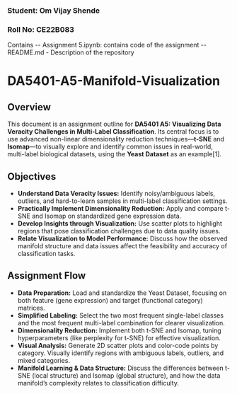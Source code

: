 ### Student: Om Vijay Shende
### Roll No: CE22B083

Contains
-- Assignment 5.ipynb: contains code of the assignment
-- README.md - Description of the repository

# DA5401-A5-Manifold-Visualization

## Overview

This document is an assignment outline for **DA5401 A5: Visualizing Data Veracity Challenges in Multi-Label Classification**. Its central focus is to use advanced non-linear dimensionality reduction techniques—**t-SNE** and **Isomap**—to visually explore and identify common issues in real-world, multi-label biological datasets, using the **Yeast Dataset** as an example[1].

## Objectives

- **Understand Data Veracity Issues:** Identify noisy/ambiguous labels, outliers, and hard-to-learn samples in multi-label classification settings.
- **Practically Implement Dimensionality Reduction:** Apply and compare t-SNE and Isomap on standardized gene expression data.
- **Develop Insights through Visualization:** Use scatter plots to highlight regions that pose classification challenges due to data quality issues.
- **Relate Visualization to Model Performance:** Discuss how the observed manifold structure and data issues affect the feasibility and accuracy of classification tasks.

## Assignment Flow

- **Data Preparation:** Load and standardize the Yeast Dataset, focusing on both feature (gene expression) and target (functional category) matrices.
- **Simplified Labeling:** Select the two most frequent single-label classes and the most frequent multi-label combination for clearer visualization.
- **Dimensionality Reduction:** Implement both t-SNE and Isomap, tuning hyperparameters (like perplexity for t-SNE) for effective visualization.
- **Visual Analysis:** Generate 2D scatter plots and color-code points by category. Visually identify regions with ambiguous labels, outliers, and mixed categories.
- **Manifold Learning & Data Structure:** Discuss the differences between t-SNE (local structure) and Isomap (global structure), and how the data manifold’s complexity relates to classification difficulty.

